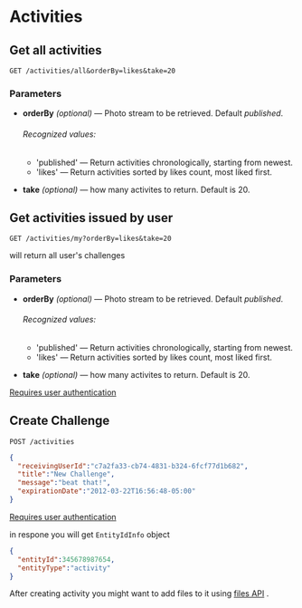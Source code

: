 # Activities

## Get all activities 
```
GET /activities/all&orderBy=likes&take=20
```

### Parameters
- **orderBy** _(optional)_ — Photo stream to be retrieved. Default _published_. 
  
  ###### Recognized values:
  - 'published' — Return activities chronologically, starting from newest.
  - 'likes' — Return activities sorted by likes count, most liked first.
- **take** _(optional)_ — how many activites to return. Default is 20.

## Get activities issued by user
```
GET /activities/my?orderBy=likes&take=20
``` 

will return all user's challenges

### Parameters
- **orderBy** _(optional)_ — Photo stream to be retrieved. Default _published_. 
  
  ###### Recognized values:
  - 'published' — Return activities chronologically, starting from newest.
  - 'likes' — Return activities sorted by likes count, most liked first.
- **take** _(optional)_ — how many activites to return. Default is 20.

[Requires user authentication](https://github.com/funkyOne/fortyTwo.Docs/blob/master/Authentication.md#specifying-user-session-data)

## Create Challenge

```
POST /activities
```

```json
{
  "receivingUserId":"c7a2fa33-cb74-4831-b324-6fcf77d1b682",
  "title":"New Challenge",
  "message":"beat that!",
  "expirationDate":"2012-03-22T16:56:48-05:00"
}
```

[Requires user authentication](https://github.com/funkyOne/fortyTwo.Docs/blob/master/Authentication.md#specifying-user-session-data)

in respone you will get `EntityIdInfo` object
```json
{
  "entityId":345678987654,
  "entityType":"activity"
}
```

After creating activity you might want to add files to it using [files API](https://github.com/funkyOne/fortyTwo.Docs/blob/master/Files.md) .
